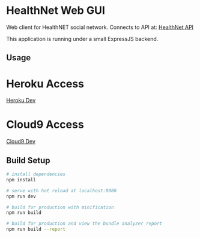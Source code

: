 # HealthNet Web GUI

Web client for HealthNET social network.
Connects to API at:
[HealthNet API](http://healthnetz.herokuapp.com)

This application is running under a small ExpressJS backend.

## Usage

# Heroku Access
[Heroku Dev](http://healthnet-web.herokuapp.com/)

# Cloud9 Access
[Cloud9 Dev](https://healthnet-web-gfigueroa.c9users.io)


## Build Setup

``` bash
# install dependencies
npm install

# serve with hot reload at localhost:8080
npm run dev

# build for production with minification
npm run build

# build for production and view the bundle analyzer report
npm run build --report
```